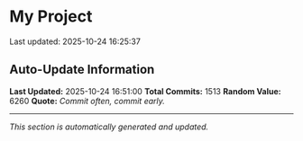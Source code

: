 # My Project


Last updated: 2025-10-24 16:25:37
















































































































































































































































































































































































































































































































































































































































































































































































































































































































































































































































































































































































































































































































































































































































































































































































































































































































































































































































































































































































## Auto-Update Information

**Last Updated:** 2025-10-24 16:51:00
**Total Commits:** 1513
**Random Value:** 6260
**Quote:** _Commit often, commit early._

---
_This section is automatically generated and updated._
